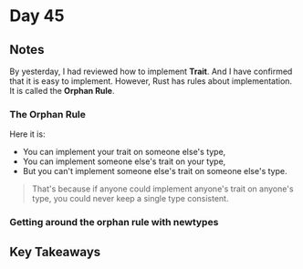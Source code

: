 # Day 45

## Notes

By yesterday, I had reviewed how to implement **Trait**. And I have confirmed that it is easy to implement.
However, Rust has rules about implementation. It is called the **Orphan Rule**.

### The Orphan Rule

Here it is:

- You can implement your trait on someone else's type,
- You can implement someone else's trait on your type,
- But you can't implement someone else's trait on someone else's type.

> That's because if anyone could implement anyone's trait on anyone's type, you could never keep a single type consistent.

### Getting around the orphan rule with newtypes

## Key Takeaways
